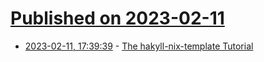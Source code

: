 # [Published on 2023-02-11](index.md)

* [2023-02-11, 17:39:39](https://lobste.rs/s/ukl0pl/hakyll_nix_template_tutorial) - [The hakyll-nix-template Tutorial](https://robertwpearce.com/the-hakyll-nix-template-tutorial.html)
